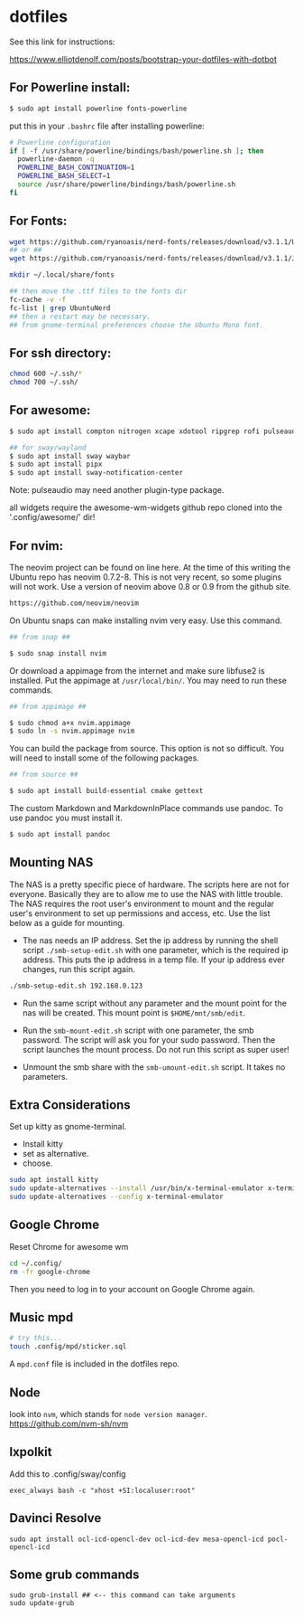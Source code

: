 # dotfiles

See this link for instructions:

https://www.elliotdenolf.com/posts/bootstrap-your-dotfiles-with-dotbot

## For Powerline install:

```bash
$ sudo apt install powerline fonts-powerline
```
put this in your `.bashrc` file after installing powerline:

```bash
# Powerline configuration
if [ -f /usr/share/powerline/bindings/bash/powerline.sh ]; then
  powerline-daemon -q
  POWERLINE_BASH_CONTINUATION=1
  POWERLINE_BASH_SELECT=1
  source /usr/share/powerline/bindings/bash/powerline.sh
fi
```
## For Fonts: 

```bash
wget https://github.com/ryanoasis/nerd-fonts/releases/download/v3.1.1/Ubuntu.zip
## or ##
wget https://github.com/ryanoasis/nerd-fonts/releases/download/v3.1.1/JetBrainsMono.zip

mkdir ~/.local/share/fonts

## then move the .ttf files to the fonts dir
fc-cache -v -f 
fc-list | grep UbuntuNerd
## then a restart may be necessary.
## from gnome-terminal preferences choose the Ubuntu Mono font.
```

## For ssh directory:

```bash
chmod 600 ~/.ssh/*
chmod 700 ~/.ssh/ 
```

## For awesome:
```bash
$ sudo apt install compton nitrogen xcape xdotool ripgrep rofi pulseaudio libfuse2 i3lock-fancy mpd mpc lxpolkit lxappearance

## for sway/wayland
$ sudo apt install sway waybar
$ sudo apt install pipx 
$ sudo apt install sway-notification-center  
```

Note: pulseaudio may need another plugin-type package.

all widgets require the awesome-wm-widgets github repo cloned into the '.config/awesome/' dir!

## For nvim:

The neovim project can be found on line here. At the time of this writing the Ubuntu repo has neovim 0.7.2-8. This is not very recent, so some plugins will not work. Use a version of neovim above 0.8 or 0.9 from the github site.

```bash
https://github.com/neovim/neovim
```

On Ubuntu snaps can make installing nvim very easy. Use this command.

```bash
## from snap ##

$ sudo snap install nvim 

```

Or download a appimage from the internet and make sure libfuse2 is installed. Put the appimage at `/usr/local/bin/`. You may need to run these commands.

```bash
## from appimage ##

$ sudo chmod a+x nvim.appimage 
$ sudo ln -s nvim.appimage nvim

```
You can build the package from source. This option is not so difficult. You will need to install some of the following packages.

```bash
## from source ##

$ sudo apt install build-essential cmake gettext

```

The custom Markdown and MarkdownInPlace commands use pandoc. To use pandoc you must install it.

```bash
$ sudo apt install pandoc 
```

## Mounting NAS 

The NAS is a pretty specific piece of hardware. The scripts here are not for everyone. Basically they are to allow me to use the NAS with little trouble. The NAS requires the root user's environment to mount and the regular user's environment to set up permissions and access, etc. Use the list below as a guide for mounting.

- The nas needs an IP address. Set the ip address by running the shell script `./smb-setup-edit.sh` with one parameter, which is the required ip address. This puts the ip address in a temp file. If your ip address ever changes, run this script again.

```bash
./smb-setup-edit.sh 192.168.0.123
```

- Run the same script without any parameter and the mount point for the nas will be created. This mount point is `$HOME/mnt/smb/edit`. 

- Run the `smb-mount-edit.sh` script with one parameter, the smb password. The script will ask you for your sudo password. Then the script launches the mount process. Do not run this script as super user!

- Unmount the smb share with the `smb-umount-edit.sh` script. It takes no parameters.

## Extra Considerations

Set up kitty as gnome-terminal.

- Install kitty
- set as alternative.
- choose.

```bash 
sudo apt install kitty
sudo update-alternatives --install /usr/bin/x-terminal-emulator x-terminal-emulator /usr/bin/kitty 50
sudo update-alternatives --config x-terminal-emulator
```

## Google Chrome

Reset Chrome for awesome wm 

```bash
cd ~/.config/
rm -fr google-chrome
```

Then you need to log in to your account on Google Chrome again.

## Music mpd

```bash
# try this...
touch .config/mpd/sticker.sql

```
A `mpd.conf` file is included in the dotfiles repo.

## Node 

look into `nvm`, which stands for `node version manager`. https://github.com/nvm-sh/nvm 

## lxpolkit 

Add this to .config/sway/config 

```
exec_always bash -c "xhost +SI:localuser:root"
```

## Davinci Resolve

```
sudo apt install ocl-icd-opencl-dev ocl-icd-dev mesa-opencl-icd pocl-opencl-icd  
```

## Some grub commands 

```
sudo grub-install ## <-- this command can take arguments
sudo update-grub
```
